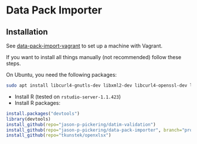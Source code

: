 # Data Pack Importer

## Installation

See [data-pack-import-vagrant](https://github.com/davidhuser/data-pack-importer-vagrant) to set up a machine with Vagrant.

If you want to install all things manually (not recommended) follow these steps.

On Ubuntu, you need the following packages:

```bash
sudo apt install libcurl4-gnutls-dev libxml2-dev libcurl4-openssl-dev libssl-dev
```

- Install R (tested on `rstudio-server-1.1.423`)
- Install R packages:

```R
install.packages("devtools")
library(devtools)
install_github(repo="jason-p-pickering/datim-validation")
install_github(repo="jason-p-pickering/data-pack-importer", branch="production")
install_github(repo="tkunstek/openxlsx")
```

